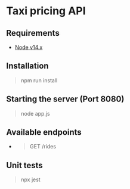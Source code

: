 # Taxi pricing API

## Requirements

- [Node v14.x](https://nodejs.org/en/download/)

## Installation

> npm run install

## Starting the server (Port 8080)

> node app.js

## Available endpoints

- > GET /rides

## Unit tests

> npx jest

